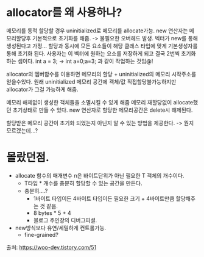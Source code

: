 # allocator를 왜 사용하나?


메모리를 동적 할당할 경우 uninitialized로 메모리를 allocate가능.
new 연산자는 메모리할당후 기본적으로 초기화를 해줌. -> 불필요한 오버헤드 발생.
	벡터가 new를 통해 생성된다고 가정...
	할당과 동시에 모든 요소들이 해당 클래스 타입에 맞게 기본생성자를 통해 초기화 된다.
	사용자는 이 벡터에 원하는 요소를 저장하게 되고 결국 2번씩 초기화 하는 셈이다.
	int a = 3; -> int a=0;a=3; 과 같이 작업하는 것임@!

allocator의 멤버함수를 이용하면 메모리의 할당 + uninitialized의 메모리 시작주소를 얻을수있다.
원래 uninitialized 메모리 공간에 객체/값 직접할당불가능하지만 allocator가 그걸 가능하게 해줌.

메모리 해제없이 생성한 객체들을 소멸시킬 수 있게 해줌
	메모리 재할당없이 allocate했던 초기상태로 만들 수 있다.
	new 연산자로 할당한 메모리공간은 delete시 해제된다.

할당받은 메모리 공간이 초기화 되었는지 아닌지 알 수 있는 방법을 제공한다.
-> 뭔지 모르겠는데...?

# 몰랐던점.

- allocate 함수의 매개변수 n은 바이트단위가 아닌 필요한 T 객체의 개수이다.
	- T타입 * 개수를 충분히 할당할 수 있는 공간을 만든다.
	- 충분히....?
		- 1바이트 타입이든 4바이트 타입이든 필요한 크기 + 4바이트만큼 할당해주는 것 같음.
		- 8 bytes * 5 + 4
		- 블로그 주인장의 디버그피셜.
- new방식보다 유연/세밀하게 컨트롤가능.
	- fine-grained?

출처: https://woo-dev.tistory.com/51

